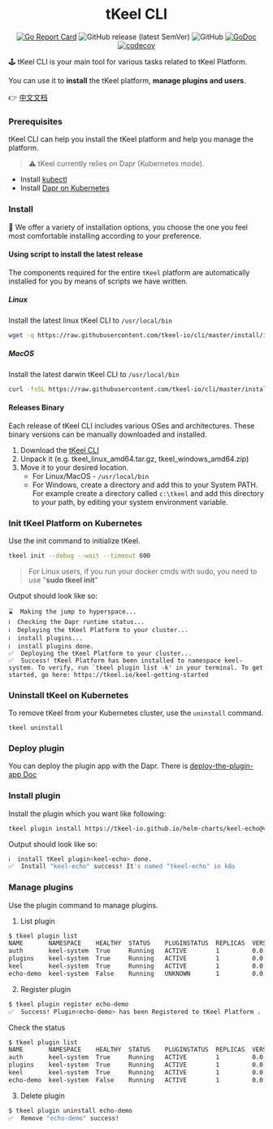<h1 align="center"> tKeel CLI </h1>
<div align="center">

[![Go Report Card](https://goreportcard.com/badge/github.com/tkeel-io/cli)](https://goreportcard.com/report/github.com/tkeel-io/cli)
![GitHub release (latest SemVer)](https://img.shields.io/github/v/release/tkeel-io/cli)
![GitHub](https://img.shields.io/github/license/tkeel-io/cli?style=plastic)
[![GoDoc](https://godoc.org/github.com/tkeel-io/cli?status.png)](http://godoc.org/github.com/tkeel-io/cli)
[![codecov](https://codecov.io/gh/tkeel-io/cli/branch/master/graph/badge.svg?token=nHbxE4pw6x)](https://codecov.io/gh/tkeel-io/cli)
</div>

🕹️ tKeel CLI is your main tool for various tasks related to tKeel Platform.

You can use it to **install** the tKeel platform, **manage plugins and users**.

👉 [中文文档](README_zh.md)

### Prerequisites

tKeel CLI can help you install the tKeel platform and help you manage the platform.

> ⚠️ tKeel currently relies on Dapr (Kubernetes mode).

* Install [kubectl](https://kubernetes.io/docs/tasks/tools/install-kubectl/)
* Install [Dapr on Kubernetes](https://docs.dapr.io/operations/hosting/kubernetes/kubernetes-deploy/)

### Install

🔧 We offer a variety of installation options, you choose the one you feel most comfortable installing according to your
preference.

#### Using script to install the latest release

The components required for the entire `tKeel` platform are automatically installed for you by means of scripts we have
written.

##### Linux

Install the latest linux tKeel CLI to `/usr/local/bin`

```bash
wget -q https://raw.githubusercontent.com/tkeel-io/cli/master/install/install.sh -O - | /bin/bash
```

##### MacOS

Install the latest darwin tKeel CLI to `/usr/local/bin`

```bash
curl -fsSL https://raw.githubusercontent.com/tkeel-io/cli/master/install/install.sh | /bin/bash
```

#### Releases Binary

Each release of tKeel CLI includes various OSes and architectures. These binary versions can be manually downloaded and
installed.

1. Download the [tKeel CLI](https://github.com/tkeel-io/cli/releases)
2. Unpack it (e.g. tkeel_linux_amd64.tar.gz, tkeel_windows_amd64.zip)
3. Move it to your desired location.
    * For Linux/MacOS - `/usr/local/bin`
    * For Windows, create a directory and add this to your System PATH. For example create a directory called `c:\tkeel`
      and add this directory to your path, by editing your system environment variable.

### Init tKeel Platform on Kubernetes

Use the init command to initialize tKeel.

```bash
tkeel init --debug --wait --timeout 600
```

> For Linux users, if you run your docker cmds with sudo, you need to use "**sudo tkeel init**"

Output should look like so:

```
⌛  Making the jump to hyperspace...
ℹ️  Checking the Dapr runtime status...
ℹ️  Deploying the tKeel Platform to your cluster... 
ℹ️  install plugins...                                                        
ℹ️  install plugins done.                                                                                 
✅  Deploying the tKeel Platform to your cluster...                          
✅  Success! tKeel Platform has been installed to namespace keel-system. To verify, run `tkeel plugin list -k' in your terminal. To get started, go here: https://tkeel.io/keel-getting-started
```

### Uninstall tKeel on Kubernetes

To remove tKeel from your Kubernetes cluster, use the `uninstall` command.

```
tkeel uninstall
```

### Deploy plugin

You can deploy the plugin app with the Dapr. There
is [deploy-the-plugin-app Doc](https://github.com/dapr/quickstarts/tree/v1.0.0/hello-kubernetes#step-3---deploy-the-nodejs-app-with-the-dapr-sidecar)

### Install plugin

Install the plugin which you want like following:

```bash
tkeel plugin install https://tkeel-io.github.io/helm-charts/keel-echo@v0.2.0 tkeel-echo
```

Output should look like so:

```bash
ℹ️  install tKeel plugin<keel-echo> done.
✅  Install "keel-echo" success! It's named "tkeel-echo" in k8s
```

### Manage plugins

Use the plugin command to manage plugins.

1. List plugin

```bash
$ tkeel plugin list      
NAME       NAMESPACE    HEALTHY  STATUS    PLUGINSTATUS  REPLICAS  VERSION  AGE  CREATED              
auth       keel-system  True     Running   ACTIVE        1         0.0.1    37m  2021-10-07 16:07.00  
plugins    keel-system  True     Running   ACTIVE        1         0.0.1    37m  2021-10-07 16:07.00  
keel       keel-system  True     Running   ACTIVE        1         0.0.1    37m  2021-10-07 16:07.00
echo-demo  keel-system  False    Running   UNKNOWN       1         0.0.1    1m   2021-10-05 11:25.19  
```

2. Register plugin

```bash
$ tkeel plugin register echo-demo
✅  Success! Plugin<echo-demo> has been Registered to tKeel Platform . To verify, run `tkeel plugin list -k' in your terminal.
```

Check the status

```bash
$ tkeel plugin list              
NAME       NAMESPACE    HEALTHY  STATUS    PLUGINSTATUS  REPLICAS  VERSION  AGE  CREATED              
auth       keel-system  True     Running   ACTIVE        1         0.0.1    37m  2021-10-07 16:07.00  
plugins    keel-system  True     Running   ACTIVE        1         0.0.1    37m  2021-10-07 16:07.00  
keel       keel-system  True     Running   ACTIVE        1         0.0.1    37m  2021-10-07 16:07.00
echo-demo  keel-system  False    Running   ACTIVE        1         0.0.1    2m   2021-10-05 11:25.19  
```

3. Delete plugin

```bash
$ tkeel plugin uninstall echo-demo
✅  Remove "echo-demo" success!
```
